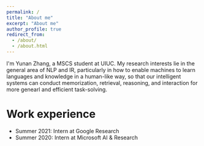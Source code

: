 ```yaml
---
permalink: /
title: "About me"
excerpt: "About me"
author_profile: true
redirect_from: 
  - /about/
  - /about.html
---
```


I'm Yunan Zhang, a MSCS student at UIUC. My research interests lie in the general area of NLP and IR, particularly in how to enable machines to learn languages and knowledge in a human-like way, so that our intelligent systems can conduct memorization, retrieval, reasoning, and interaction for more genearl and efficient task-solving. 

Work experience
======
* Summer 2021: Intern at Google Research
* Summer 2020: Intern at Microsoft AI & Research

